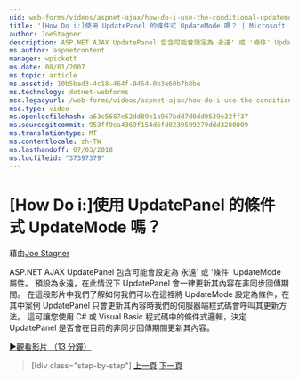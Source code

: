 ```yaml
---
uid: web-forms/videos/aspnet-ajax/how-do-i-use-the-conditional-updatemode-of-the-updatepanel
title: '[How Do i:]使用 UpdatePanel 的條件式 UpdateMode 嗎？ | Microsoft Docs'
author: JoeStagner
description: ASP.NET AJAX UpdatePanel 包含可能會設定為 永遠' 或 '條件' UpdateMode 屬性。 預設值一律是在此情況下 UpdatePan...
ms.author: aspnetcontent
manager: wpickett
ms.date: 08/01/2007
ms.topic: article
ms.assetid: 10b5bad3-4c18-464f-9454-0b3e60b7b8be
ms.technology: dotnet-webforms
msc.legacyurl: /web-forms/videos/aspnet-ajax/how-do-i-use-the-conditional-updatemode-of-the-updatepanel
msc.type: video
ms.openlocfilehash: a63c5687e52dd89e1a967bdd7d0dd0539e32ff37
ms.sourcegitcommit: 953ff9ea4369f154d6fd0239599279ddd3280009
ms.translationtype: MT
ms.contentlocale: zh-TW
ms.lasthandoff: 07/03/2018
ms.locfileid: "37397379"
---
```

<a name="how-do-i-use-the-conditional-updatemode-of-the-updatepanel"></a>[How Do i:]使用 UpdatePanel 的條件式 UpdateMode 嗎？
====================
藉由[Joe Stagner](https://github.com/JoeStagner)

ASP.NET AJAX UpdatePanel 包含可能會設定為 永遠' 或 '條件' UpdateMode 屬性。 預設為永遠，在此情況下 UpdatePanel 會一律更新其內容在非同步回傳期間。 在這段影片中我們了解如何我們可以在這裡將 UpdateMode 設定為條件，在其中案例 UpdatePanel 只會更新其內容時我們的伺服器端程式碼會呼叫其更新方法。 這可讓您使用 C# 或 Visual Basic 程式碼中的條件式邏輯，決定 UpdatePanel 是否會在目前的非同步回傳期間更新其內容。

[&#9654;觀看影片 （13 分鐘）](https://channel9.msdn.com/Blogs/ASP-NET-Site-Videos/how-do-i-use-the-conditional-updatemode-of-the-updatepanel)

> [!div class="step-by-step"]
> [上一頁](how-do-i-determine-whether-an-asynchronous-postback-has-occurred.md)
> [下一頁](how-do-i-implement-the-persistent-communications-pattern-with-the-updatepanel.md)
